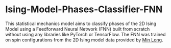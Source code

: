 # Ising-Model-Phases-Classifier-FNN
This statistical mechanics model aims to classify phases of the 2D Ising Model using a Feedforward Neural Network (FNN) built from scratch without using any libraries like PyTorch or TensorFlow. The FNN was trained on spin configurations from the 2D Ising model data provided by [Min Long](https://github.com/DavidGoing).
